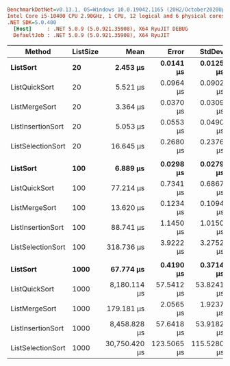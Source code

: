 ```ini

BenchmarkDotNet=v0.13.1, OS=Windows 10.0.19042.1165 (20H2/October2020Update)
Intel Core i5-10400 CPU 2.90GHz, 1 CPU, 12 logical and 6 physical cores
.NET SDK=5.0.400
  [Host]     : .NET 5.0.9 (5.0.921.35908), X64 RyuJIT DEBUG
  DefaultJob : .NET 5.0.9 (5.0.921.35908), X64 RyuJIT


```

| Method            | ListSize |          Mean |         Error |        StdDev |    Ratio |  RatioSD |       Gen 0 |      Gen 1 |  Allocated |
| ----------------- | -------- | ------------: | ------------: | ------------: | -------: | -------: | ----------: | ---------: | ---------: |
| **ListSort**      | **20**   |  **2.453 μs** | **0.0141 μs** | **0.0125 μs** | **1.00** | **0.00** |  **0.3853** |      **-** |   **2 KB** |
| ListQuickSort     | 20       |      5.521 μs |     0.0964 μs |     0.0902 μs |     2.25 |     0.04 |      2.8915 |     0.0076 |      18 KB |
| ListMergeSort     | 20       |      3.364 μs |     0.0370 μs |     0.0309 μs |     1.37 |     0.02 |      0.7744 |     0.0038 |       5 KB |
| ListInsertionSort | 20       |      5.053 μs |     0.0553 μs |     0.0490 μs |     2.06 |     0.02 |      2.1057 |     0.0076 |      13 KB |
| ListSelectionSort | 20       |     16.645 μs |     0.2680 μs |     0.2376 μs |     6.79 |     0.10 |      7.6599 |     0.0305 |      47 KB |
|                   |          |               |               |               |          |          |             |            |            |
| **ListSort**      | **100**  |  **6.889 μs** | **0.0298 μs** | **0.0279 μs** | **1.00** | **0.00** |  **1.7090** | **0.0229** |  **11 KB** |
| ListQuickSort     | 100      |     77.214 μs |     0.7341 μs |     0.6867 μs |    11.21 |     0.11 |     63.9648 |     1.2207 |     392 KB |
| ListMergeSort     | 100      |     13.620 μs |     0.1234 μs |     0.1094 μs |     1.98 |     0.02 |      4.8676 |     0.1221 |      30 KB |
| ListInsertionSort | 100      |     88.741 μs |     1.1450 μs |     1.0150 μs |    12.88 |     0.13 |     74.3408 |     2.1973 |     456 KB |
| ListSelectionSort | 100      |    318.736 μs |     3.9222 μs |     3.2752 μs |    46.28 |     0.45 |    175.7813 |     4.8828 |   1,078 KB |
|                   |          |               |               |               |          |          |             |            |            |
| **ListSort**      | **1000** | **67.774 μs** | **0.4190 μs** | **0.3714 μs** | **1.00** | **0.00** | **16.6016** | **2.5635** | **102 KB** |
| ListQuickSort     | 1000     |  8,180.114 μs |    57.5412 μs |    53.8241 μs |   120.64 |     0.71 |   6218.7500 |   546.8750 |  38,190 KB |
| ListMergeSort     | 1000     |    179.181 μs |     2.0565 μs |     1.9237 μs |     2.65 |     0.04 |     66.4063 |    12.6953 |     407 KB |
| ListInsertionSort | 1000     |  8,458.828 μs |    57.6418 μs |    53.9182 μs |   124.85 |     1.29 |   7671.8750 |   984.3750 |  47,072 KB |
| ListSelectionSort | 1000     | 30,750.420 μs |   123.5065 μs |   115.5280 μs |   453.52 |     2.82 |  17250.0000 |  2250.0000 | 105,696 KB |
